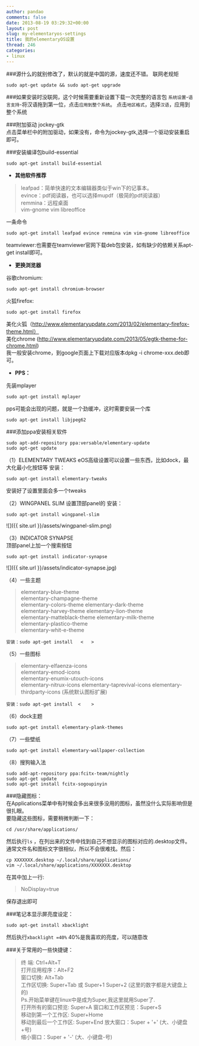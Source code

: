 ```yaml
---
author: pandao
comments: false
date: 2013-08-19 03:29:32+00:00
layout: post
slug: my-elementaryos-settings
title: 我的elementaryOS设置
thread: 246
categories:
- linux
---
```


###源什么的就别修改了，默认的就是中国的源，速度还不错。
联网老规矩

    sudo apt-get update && sudo apt-get upgrade


###如果安装时没联网，这个时候需要重新设置下载一次完整的语言包
`系统设置`-`语言支持`-将汉语拖到第一位，点击`应用到整个系统`。
点击`地区格式`，选择`汉语`，应用到整个系统

###附加驱动 jockey-gtk    
点击菜单栏中的附加驱动，如果没有，命令为jockey-gtk,选择一个驱动安装重启即可。 

###安装编译包build-essential

    sudo apt-get install build-essential


- **其他软件推荐**   

>leafpad：简单快速的文本编辑器类似于win下的记事本。    
evince：pdf阅读器，也可以选择mupdf（极简的pdf阅读器）   
remmina：远程桌面   
>vim-gnome vim libreoffice   

一条命令

    sudo apt-get install leafpad evince remmina vim vim-gnome libreoffice

teamviewer:也需要在teamviewer官网下载deb包安装，如有缺少的依赖关系apt-get install即可。     

- **更换浏览器**    

谷歌chromium:

    sudo apt-get install chromium-browser


火狐firefox:

    sudo apt-get install firefox


美化火狐（http://www.elementaryupdate.com/2013/02/elementary-firefox-theme.html）   
美化chrome (http://www.elementaryupdate.com/2013/05/egtk-theme-for-chrome.html)     
我一般安装chrome，到google页面上下载对应版本dpkg -i chrome-xxx.deb即可。

- **PPS：**   

先装mplayer    

    sudo apt-get install mplayer


pps可能会出现的问题，就是一个劲缓冲，这时需要安装一个库

    sudo apt-get install libjpeg62


###添加ppa安装相关软件

    sudo apt-add-repository ppa:versable/elementary-update
    sudo apt-get update


（1）ELEMENTARY TWEAKS
eOS高级设置可以设置一些东西，比如dock，最大化最小化按钮等
安装：

    sudo apt-get install elementary-tweaks


安装好了设置里面会多一个tweaks

（2）WINGPANEL SLIM 
设置顶部panel的 
安装：  

    sudo apt-get install wingpanel-slim


![]({{ site.url }}/assets/wingpanel-slim.png)



（3）INDICATOR SYNAPSE  
顶部panel上加一个搜索按钮

    sudo apt-get install indicator-synapse


![]({{ site.url }}/assets/indicator-synapse.jpg)







（4）一些主题   

>elementary-blue-theme   
elementary-champagne-theme  
elementary-colors-theme 
elementary-dark-theme   
elementary-harvey-theme 
elementary-lion-theme   
elementary-matteblack-theme 
elementary-milk-theme   
elementary-plastico-theme   
>elementary-whit-e-theme 

    安装：sudo apt-get install   <   >

（5）一些图标   

>elementary-elfaenza-icons   
elementary-emod-icons   
elementary-enumix-utouch-icons  
elementary-nitrux-icons 
elementary-taprevival-icons 
>elementary-thirdparty-icons (系统默认图标扩展)  

    安装：sudo apt-get install  <    >

（6）dock主题

    sudo apt-get install elementary-plank-themes


（7）一些壁纸

    sudo apt-get install elementary-wallpaper-collection


（8）搜狗输入法

    sudo add-apt-repository ppa:fcitx-team/nightly
    sudo apt-get update
    sudo apt-get install fcitx-sogoupinyin


###隐藏图标：  
在Applications菜单中有时候会多出来很多没用的图标，虽然没什么实际影响但是很扎眼。    
要隐藏这些图标，需要稍微判断一下：  

    cd /usr/share/applications/
然后执行`ls` ，在列出来的文件中找到自己不想显示的图标对应的.desktop文件。通常文件名和图标文字很相似，所以不会很难找。然后：

    cp XXXXXXX.desktop ~/.local/share/applications/
    vim ~/.local/share/applications/XXXXXXX.desktop
在其中加上一行:    

>NoDisplay=true

保存退出即可    


###笔记本显示屏亮度设定：

    sudo apt-get install xbacklight
然后执行`xbacklight =40%`
40%是我喜欢的亮度，可以随意改


###关于常用的一些快捷键：

>终 端: Ctrl+Alt+T  
打开应用程序：Alt+F2    
窗口切换: Alt+Tab   
工作区切换: Super+Tab 或 Super+1 Super+2 (这里的数字都是大键盘上的)     
Ps.开始菜单键在linux中是成为Super,我这里就用Super了.    
打开所有的窗口预览: Super+A 
窗口和工作区预览：Super+S   
移动到第一个工作区: Super+Home  
移动到最后一个工作区: Super+End 
放大窗口：Super + '+' (大、小键盘+号)   
>缩小窗口：Super + '-' (大、小键盘-号)  
